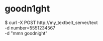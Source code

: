 # goodn1ght
$ curl -X POST http://my_textbelt_server/text \
   -d number=5551234567 \
   -d "mmn goodnight"
